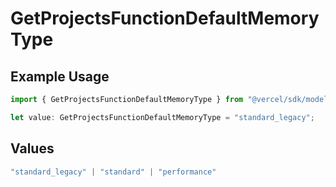 # GetProjectsFunctionDefaultMemoryType

## Example Usage

```typescript
import { GetProjectsFunctionDefaultMemoryType } from "@vercel/sdk/models/operations/getprojects.js";

let value: GetProjectsFunctionDefaultMemoryType = "standard_legacy";
```

## Values

```typescript
"standard_legacy" | "standard" | "performance"
```